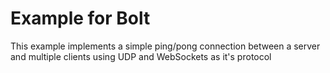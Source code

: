 # Example for Bolt

This example implements a simple ping/pong connection between a server and multiple clients using UDP and WebSockets as it's protocol